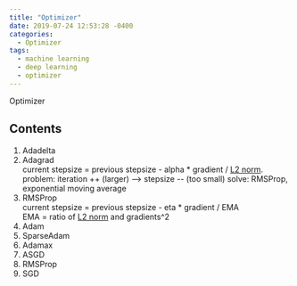 ```yaml
---
title: "Optimizer"
date: 2019-07-24 12:53:28 -0400
categories:
  - Optimizer
tags:
  - machine learning
  - deep learning
  - optimizer
---
```


Optimizer

## Contents
  1. Adadelta
  2. Adagrad  
    current stepsize = previous stepsize - alpha * gradient / [L2 norm][L2_norm]. 
    problem: iteration ++ (larger) --> stepsize -- (too small) 
    solve: RMSProp, exponential moving average  
  3. RMSProp  
    current stepsize = previous stepsize - eta * gradient / EMA  
    EMA = ratio of [L2 norm][L2_norm] and gradients^2  
  3. Adam
  4. SparseAdam
  5. Adamax
  6. ASGD
  7. RMSProp
  8. SGD

[L2_norm]: https://sejik.github.io/
